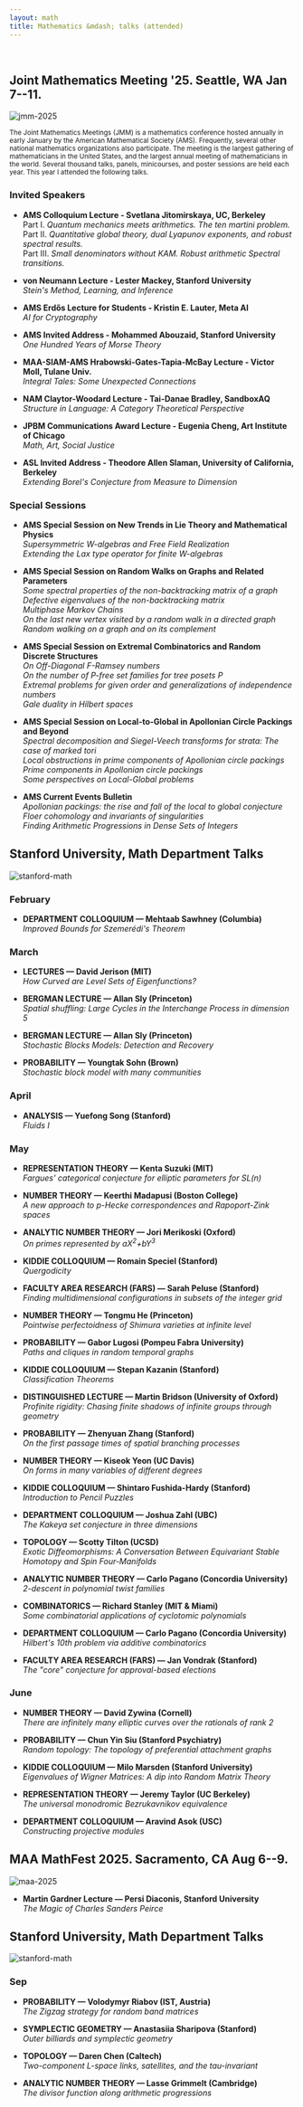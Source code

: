 ```yaml
---
layout: math
title: Mathematics &mdash; talks (attended)
---
```

<br>

## Joint Mathematics Meeting '25. Seattle, WA Jan 7--11.

![jmm-2025](images/jmm25.png)

<small>The Joint Mathematics Meetings (JMM) is a mathematics conference hosted annually in early January by the American Mathematical Society (AMS). Frequently, several other national mathematics organizations also participate. The meeting is the largest gathering of mathematicians in the United States, and the largest annual meeting of mathematicians in the world. Several thousand talks, panels, minicourses, and poster sessions are held each year. This year I attended the following talks. </small>

### Invited Speakers

- **AMS Colloquium Lecture - Svetlana Jitomirskaya, UC, Berkeley** <br>
Part I. *Quantum mechanics meets arithmetics. The ten martini problem.* <br>
Part II. *Quantitative global theory, dual Lyapunov exponents, and robust spectral results.* <br>
Part III. *Small denominators without KAM. Robust arithmetic Spectral transitions.* <br>

- **von Neumann Lecture - Lester Mackey, Stanford University** <br>
*Stein's Method, Learning, and Inference*

- **AMS Erdős Lecture for Students - Kristin E. Lauter, Meta AI** <br>
*AI for Cryptography*

- **AMS Invited Address - Mohammed Abouzaid, Stanford University** <br>
_One Hundred Years of Morse Theory_

- **MAA-SIAM-AMS Hrabowski-Gates-Tapia-McBay Lecture - Victor Moll, Tulane Univ.** <br>
_Integral Tales: Some Unexpected Connections_

- **NAM Claytor-Woodard Lecture - Tai-Danae Bradley, SandboxAQ** <br>
_Structure in Language: A Category Theoretical Perspective_

- **JPBM Communications Award Lecture - Eugenia Cheng, Art Institute of Chicago** <br>
_Math, Art, Social Justice_

- **ASL Invited Address - Theodore Allen Slaman, University of California, Berkeley** <br>
_Extending Borel's Conjecture from Measure to Dimension_

### Special Sessions

- **AMS Special Session on New Trends in Lie Theory and Mathematical Physics** <br>
_Supersymmetric W-algebras and Free Field Realization_ <br>
_Extending the Lax type operator for finite W-algebras_ 

- **AMS Special Session on Random Walks on Graphs and Related Parameters** <br>
_Some spectral properties of the non-backtracking matrix of a graph_ <br> 
_Defective eigenvalues of the non-backtracking matrix_ <br> 
_Multiphase Markov Chains_ <br>
_On the last new vertex visited by a random walk in a directed graph_ <br>
_Random walking on a graph and on its complement_ 

- **AMS Special Session on Extremal Combinatorics and Random Discrete Structures** <br>
_On Off-Diagonal F-Ramsey numbers_ <br>
_On the number of P-free set families for tree posets P_ <br>
_Extremal problems for given order and generalizations of independence numbers_ <br>
_Gale duality in Hilbert spaces_

- **AMS Special Session on Local-to-Global in Apollonian Circle Packings and Beyond** <br>
_Spectral decomposition and Siegel-Veech transforms for strata: The case of marked tori_ <br>
_Local obstructions in prime components of Apollonian circle packings_ <br>
_Prime components in Apollonian circle packings_ <br>
_Some perspectives on Local-Global problems_

- **AMS Current Events Bulletin** <br>
_Apollonian packings: the rise and fall of the local to global conjecture_ <br>
_Floer cohomology and invariants of singularities_ <br>
_Finding Arithmetic Progressions in Dense Sets of Integers_

## Stanford University, Math Department Talks

![stanford-math](images/smdt.png)

### February

<ul>
<li><details>
  <summary style="list-style: none;"><b>DEPARTMENT COLLOQUIUM &mdash; Mehtaab Sawhney (Columbia)</b><br>
    <i>Improved Bounds for Szemerédi's Theorem</i></summary>
  <small><img src="images/02-27.png" alt="Feb 27"></small>
</details></li>
 </ul>

### March

<ul>
<li><details>
  <summary style="list-style: none;"><b>LECTURES &mdash; David Jerison (MIT)</b><br>
    <i>How Curved are Level Sets of Eigenfunctions?</i></summary>
  <small><img src="images/03-04.png" alt="Mar 4"></small>
</details></li>
</ul>

<ul>
<li><details>
  <summary style="list-style: none;"><b>BERGMAN LECTURE &mdash; Allan Sly (Princeton)</b><br>
    <i>Spatial shuffling: Large Cycles in the Interchange ​Process in dimension 5</i></summary>
  <small><img src="images/03-13.png" alt="Mar 13"></small>
</details></li>
</ul>

<ul>
<li><details>
  <summary style="list-style: none;"><b>BERGMAN LECTURE &mdash; Allan Sly (Princeton)</b><br>
    <i>Stochastic Blocks Models: Detection and Recovery</i></summary>
  <small><img src="images/03-17.png" alt="Mar 17"></small>
</details></li>
</ul>

<ul>
<li><details>
  <summary style="list-style: none;"><b>PROBABILITY &mdash; Youngtak Sohn (Brown)</b><br>
    <i>Stochastic block model with many communities</i></summary>
  <small><img src="images/03-31.png" alt="Mar 31"></small>
</details></li>
</ul>

### April

<ul>
<li><details>
  <summary style="list-style: none;"><b>ANALYSIS &mdash; Yuefong Song (Stanford)</b><br>
    <i>Fluids I</i></summary>
  <small><img src="images/04-04.png" alt="Apr 4"></small>
</details></li>
</ul>

### May

<ul>
<li><details>
  <summary style="list-style: none;"><b>REPRESENTATION THEORY &mdash; Kenta Suzuki (MIT)</b><br>
    <i>Fargues' categorical conjecture for elliptic parameters for SL(n)</i></summary>
  <small><img src="images/05-1.png" alt="May 1"></small>
</details></li>
</ul>

<ul>
<li><details>
  <summary style="list-style: none;"><b>NUMBER THEORY &mdash; Keerthi Madapusi (Boston College)</b><br>
    <i>A new approach to p-Hecke correspondences and Rapoport-Zink spaces</i></summary>
  <small><img src="images/05-05.png" alt="May 5"></small>
</details></li>
</ul>

<ul>
<li><details>
  <summary style="list-style: none;"><b>ANALYTIC NUMBER THEORY &mdash; Jori Merikoski (Oxford)</b><br>
    <i>On primes represented by aX<sup>2</sup>+bY<sup>3</sup></i></summary>
  <small><img src="images/05-07.png" alt="May 7"></small>
</details></li>
</ul>

<ul>
<li><details>
  <summary style="list-style: none;"><b>KIDDIE COLLOQUIUM &mdash; Romain Speciel (Stanford)</b><br>
    <i>Quergodicity</i></summary>
  <small><img src="images/05-08a.png" alt="May 8"></small>
</details></li>
</ul>

<ul>
<li><details>
  <summary style="list-style: none;"><b>FACULTY AREA RESEARCH (FARS) &mdash; Sarah Peluse (Stanford)</b><br>
    <i>Finding multidimensional configurations in subsets of the integer grid</i></summary>
  <small><img src="images/05-08b.png" alt="May 8"></small>
</details></li>
</ul>

<ul>
<li><details>
  <summary style="list-style: none;"><b>NUMBER THEORY &mdash; Tongmu He (Princeton)</b><br>
    <i>Pointwise perfectoidness of Shimura varieties at infinite level</i></summary>
  <small><img src="images/05-12a.png" alt="May 12"></small>
</details></li>
</ul>

<ul>
<li><details>
  <summary style="list-style: none;"><b>PROBABILITY &mdash; Gabor Lugosi (Pompeu Fabra University)</b><br>
    <i>Paths and cliques in random temporal graphs</i></summary>
  <small><img src="images/05-12b.png" alt="May 12"></small>
</details></li>
</ul>

<ul>
<li><details>
  <summary style="list-style: none;"><b>KIDDIE COLLOQUIUM &mdash; Stepan Kazanin (Stanford)</b><br>
    <i>Classification Theorems</i></summary>
  <small><img src="images/05-15a.png" alt="May 15"></small>
</details></li>
</ul>

<ul>
<li><details>
  <summary style="list-style: none;"><b>DISTINGUISHED LECTURE &mdash; Martin Bridson (University of Oxford)</b><br>
    <i>Profinite rigidity: Chasing finite shadows of infinite groups through geometry</i></summary>
  <small><img src="images/05-15b.png" alt="May 15"></small>
</details></li>
</ul>

<ul>
<li><details>
  <summary style="list-style: none;"><b>PROBABILITY &mdash; Zhenyuan Zhang (Stanford)</b><br>
    <i>On the first passage times of spatial branching processes</i></summary>
  <small><img src="images/05-19b.png" alt="May 19"></small>
</details></li>
</ul>

<ul>
<li><details>
  <summary style="list-style: none;"><b>NUMBER THEORY &mdash; Kiseok Yeon (UC Davis)</b><br>
    <i>On forms in many variables of different degrees</i></summary>
  <small><img src="images/05-19a.png" alt="May 19"></small>
</details></li>
</ul>

<ul>
<li><details>
  <summary style="list-style: none;"><b>KIDDIE COLLOQUIUM &mdash; Shintaro Fushida-Hardy (Stanford)</b><br>
    <i>Introduction to Pencil Puzzles</i></summary>
  <small><img src="images/05-22a.png" alt="May 22"></small>
</details></li>
</ul>

<ul>
<li><details>
  <summary style="list-style: none;"><b>DEPARTMENT COLLOQUIUM &mdash; Joshua Zahl (UBC)</b><br>
    <i>The Kakeya set conjecture in three dimensions</i></summary>
  <small><img src="images/05-22b.png" alt="May 22"></small>
</details></li>
</ul>

<ul>
<li><details>
  <summary style="list-style: none;"><b>TOPOLOGY &mdash; Scotty Tilton (UCSD)</b><br>
    <i>Exotic Diffeomorphisms: A Conversation Between Equivariant Stable Homotopy and Spin Four-Manifolds</i></summary>
  <small><img src="images/05-27.png" alt="May 27"></small>
</details></li>
</ul>

<ul>
<li><details>
  <summary style="list-style: none;"><b>ANALYTIC NUMBER THEORY &mdash; Carlo Pagano (Concordia University)</b><br>
    <i>2-descent in polynomial twist families</i></summary>
  <small><img src="images/05-28.png" alt="May 28"></small>
</details></li>
</ul>

<ul>
<li><details>
  <summary style="list-style: none;"><b>COMBINATORICS &mdash; Richard Stanley (MIT & Miami)</b><br>
    <i>Some combinatorial applications of cyclotomic polynomials</i> </summary>
  <small><img src="images/05-29a.png" alt="May 29"></small>
</details></li>
</ul>

<ul>
<li><details>
  <summary style="list-style: none;"><b>DEPARTMENT COLLOQUIUM &mdash; Carlo Pagano (Concordia University)</b><br>
    <i>Hilbert's 10th problem via additive combinatorics</i></summary>
  <small><img src="images/05-29b.png" alt="May 29"></small>
</details></li>
</ul>

<ul>
<li><details>
  <summary style="list-style: none;"><b>FACULTY AREA RESEARCH (FARS) &mdash; Jan Vondrak (Stanford)</b><br>
    <i>The "core" conjecture for approval-based elections</i></summary>
  <small><img src="images/05-30.png" alt="May 30"></small>
</details></li>
</ul>


### June

<ul>
<li><details>
  <summary style="list-style: none;"><b>NUMBER THEORY &mdash; David Zywina (Cornell)</b><br>
    <i>There are infinitely many elliptic curves over the rationals of rank 2</i></summary>
  <small><img src="images/06-02a.png" alt="June 2"></small>
</details></li>
</ul>

<ul>
<li><details>
  <summary style="list-style: none;"><b>PROBABILITY &mdash; Chun Yin Siu (Stanford Psychiatry)</b><br>
    <i>Random topology: The topology of preferential attachment graphs</i></summary>
  <small><img src="images/06-02b.png" alt="June 2"></small>
</details></li>
</ul>

<ul>
<li><details>
  <summary style="list-style: none;"><b>KIDDIE COLLOQUIUM &mdash; Milo Marsden (Stanford University)</b><br>
    <i>Eigenvalues of Wigner Matrices: A dip into Random Matrix Theory</i></summary>
  <small><img src="images/06-05a.png" alt="June 5"></small>
</details></li>
</ul>

<ul>
<li><details>
  <summary style="list-style: none;"><b>REPRESENTATION THEORY &mdash; Jeremy Taylor (UC Berkeley)</b><br>
    <i>The universal monodromic Bezrukavnikov equivalence</i></summary>
  <small><img src="images/06-05c.png" alt="June 5"></small>
</details></li>
</ul>

<ul>
<li><details>
  <summary style="list-style: none;"><b>DEPARTMENT COLLOQUIUM &mdash; Aravind Asok (USC)</b><br>
    <i>Constructing projective modules</i></summary>
  <small><img src="images/06-05b.png" alt="June 5"></small>
</details></li>
</ul>

## MAA MathFest 2025. Sacramento, CA Aug 6--9.

![maa-2025](images/maa25.png)

<ul>
<li><details>
  <summary style="list-style: none;"><b>Martin Gardner Lecture &mdash; Persi Diaconis, Stanford University</b><br>
    <i>The Magic of Charles Sanders Peirce</i></summary>
  <small><img src="images/persi.png" alt="Persi Diaconis"></small>
</details></li>
 </ul>


## Stanford University, Math Department Talks

![stanford-math](images/smdt.png)

### Sep

<ul>
<li><details>
  <summary style="list-style: none;"><b>PROBABILITY &mdash; Volodymyr Riabov (IST, Austria)</b><br>
    <i>The Zigzag strategy for random band matrices</i></summary>
  <small><img src="images/09-22a.png" alt="Sep 22"></small>
</details></li>
</ul>

<ul>
<li><details>
  <summary style="list-style: none;"><b>SYMPLECTIC GEOMETRY &mdash; Anastasiia Sharipova (Stanford)</b><br>
    <i>Outer billiards and symplectic geometry</i></summary>
  <small><img src="images/08-22b.png" alt="Sep 22"></small>
</details></li>
</ul>

<ul>
<li><details>
  <summary style="list-style: none;"><b>TOPOLOGY &mdash; Daren Chen (Caltech)</b><br>
    <i>Two-component L-space links, satellites, and the tau-invariant</i></summary>
  <small><img src="images/08-23.png" alt="Sep 23"></small>
</details></li>
</ul>

<ul>
<li><details>
  <summary style="list-style: none;"><b>ANALYTIC NUMBER THEORY &mdash; Lasse Grimmelt (Cambridge)</b><br>
    <i>The divisor function along arithmetic progressions</i></summary>
  <small><img src="images/9-24.png" alt="Sep 24"></small>
</details></li>
</ul>



